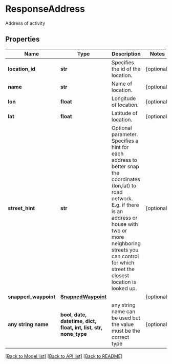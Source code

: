 # ResponseAddress

Address of activity

## Properties
Name | Type | Description | Notes
------------ | ------------- | ------------- | -------------
**location_id** | **str** | Specifies the id of the location. | [optional] 
**name** | **str** | Name of location. | [optional] 
**lon** | **float** | Longitude of location. | [optional] 
**lat** | **float** | Latitude of location. | [optional] 
**street_hint** | **str** | Optional parameter. Specifies a hint for each address to better snap the coordinates (lon,lat) to road network. E.g. if there is an address or house with two or more neighboring streets you can control for which street the closest location is looked up. | [optional] 
**snapped_waypoint** | [**SnappedWaypoint**](SnappedWaypoint.md) |  | [optional] 
**any string name** | **bool, date, datetime, dict, float, int, list, str, none_type** | any string name can be used but the value must be the correct type | [optional]

[[Back to Model list]](../README.md#documentation-for-models) [[Back to API list]](../README.md#documentation-for-api-endpoints) [[Back to README]](../README.md)


